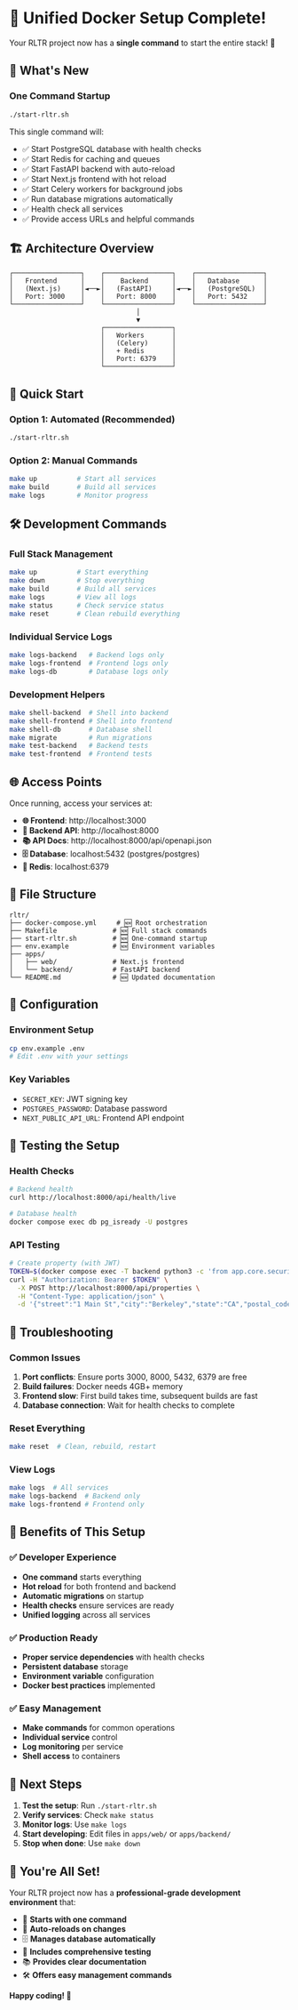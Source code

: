 # 🎉 Unified Docker Setup Complete!

Your RLTR project now has a **single command** to start the entire stack! 🚀

## 🎯 What's New

### **One Command Startup**
```bash
./start-rltr.sh
```

This single command will:
- ✅ Start PostgreSQL database with health checks
- ✅ Start Redis for caching and queues
- ✅ Start FastAPI backend with auto-reload
- ✅ Start Next.js frontend with hot reload
- ✅ Start Celery workers for background jobs
- ✅ Run database migrations automatically
- ✅ Health check all services
- ✅ Provide access URLs and helpful commands

## 🏗️ Architecture Overview

```
┌─────────────────┐    ┌─────────────────┐    ┌─────────────────┐
│   Frontend      │    │    Backend      │    │   Database      │
│   (Next.js)     │◄──►│   (FastAPI)     │◄──►│   (PostgreSQL)  │
│   Port: 3000    │    │   Port: 8000    │    │   Port: 5432    │
└─────────────────┘    └─────────────────┘    └─────────────────┘
                                │
                                ▼
                       ┌─────────────────┐
                       │   Workers       │
                       │   (Celery)      │
                       │   + Redis       │
                       │   Port: 6379    │
                       └─────────────────┘
```

## 🚀 Quick Start

### **Option 1: Automated (Recommended)**
```bash
./start-rltr.sh
```

### **Option 2: Manual Commands**
```bash
make up          # Start all services
make build       # Build all services
make logs        # Monitor progress
```

## 🛠️ Development Commands

### **Full Stack Management**
```bash
make up          # Start everything
make down        # Stop everything
make build       # Build all services
make logs        # View all logs
make status      # Check service status
make reset       # Clean rebuild everything
```

### **Individual Service Logs**
```bash
make logs-backend   # Backend logs only
make logs-frontend  # Frontend logs only
make logs-db        # Database logs only
```

### **Development Helpers**
```bash
make shell-backend  # Shell into backend
make shell-frontend # Shell into frontend
make shell-db       # Database shell
make migrate        # Run migrations
make test-backend   # Backend tests
make test-frontend  # Frontend tests
```

## 🌐 Access Points

Once running, access your services at:

- **🌐 Frontend**: http://localhost:3000
- **🔧 Backend API**: http://localhost:8000
- **📚 API Docs**: http://localhost:8000/api/openapi.json
- **🗄️ Database**: localhost:5432 (postgres/postgres)
- **🔴 Redis**: localhost:6379

## 📁 File Structure

```
rltr/
├── docker-compose.yml     # 🆕 Root orchestration
├── Makefile              # 🆕 Full stack commands
├── start-rltr.sh         # 🆕 One-command startup
├── env.example           # 🆕 Environment variables
├── apps/
│   ├── web/              # Next.js frontend
│   └── backend/          # FastAPI backend
└── README.md             # 🆕 Updated documentation
```

## 🔧 Configuration

### **Environment Setup**
```bash
cp env.example .env
# Edit .env with your settings
```

### **Key Variables**
- `SECRET_KEY`: JWT signing key
- `POSTGRES_PASSWORD`: Database password
- `NEXT_PUBLIC_API_URL`: Frontend API endpoint

## 🧪 Testing the Setup

### **Health Checks**
```bash
# Backend health
curl http://localhost:8000/api/health/live

# Database health
docker compose exec db pg_isready -U postgres
```

### **API Testing**
```bash
# Create property (with JWT)
TOKEN=$(docker compose exec -T backend python3 -c 'from app.core.security import create_access_token; print(create_access_token("dev","org-dev",["read:property","write:property"]))')
curl -H "Authorization: Bearer $TOKEN" \
  -X POST http://localhost:8000/api/properties \
  -H "Content-Type: application/json" \
  -d '{"street":"1 Main St","city":"Berkeley","state":"CA","postal_code":"94704"}'
```

## 🚨 Troubleshooting

### **Common Issues**
1. **Port conflicts**: Ensure ports 3000, 8000, 5432, 6379 are free
2. **Build failures**: Docker needs 4GB+ memory
3. **Frontend slow**: First build takes time, subsequent builds are fast
4. **Database connection**: Wait for health checks to complete

### **Reset Everything**
```bash
make reset  # Clean, rebuild, restart
```

### **View Logs**
```bash
make logs  # All services
make logs-backend  # Backend only
make logs-frontend # Frontend only
```

## 🎯 Benefits of This Setup

### **✅ Developer Experience**
- **One command** starts everything
- **Hot reload** for both frontend and backend
- **Automatic migrations** on startup
- **Health checks** ensure services are ready
- **Unified logging** across all services

### **✅ Production Ready**
- **Proper service dependencies** with health checks
- **Persistent database** storage
- **Environment variable** configuration
- **Docker best practices** implemented

### **✅ Easy Management**
- **Make commands** for common operations
- **Individual service** control
- **Log monitoring** per service
- **Shell access** to containers

## 🚀 Next Steps

1. **Test the setup**: Run `./start-rltr.sh`
2. **Verify services**: Check `make status`
3. **Monitor logs**: Use `make logs`
4. **Start developing**: Edit files in `apps/web/` or `apps/backend/`
5. **Stop when done**: Use `make down`

## 🎉 You're All Set!

Your RLTR project now has a **professional-grade development environment** that:

- 🚀 **Starts with one command**
- 🔄 **Auto-reloads on changes**
- 🗄️ **Manages database automatically**
- 🧪 **Includes comprehensive testing**
- 📚 **Provides clear documentation**
- 🛠️ **Offers easy management commands**

**Happy coding! 🚀**
